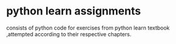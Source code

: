 # python learn assignments
 consists of python code for exercises from python learn textbook ,attempted according to their respective chapters.